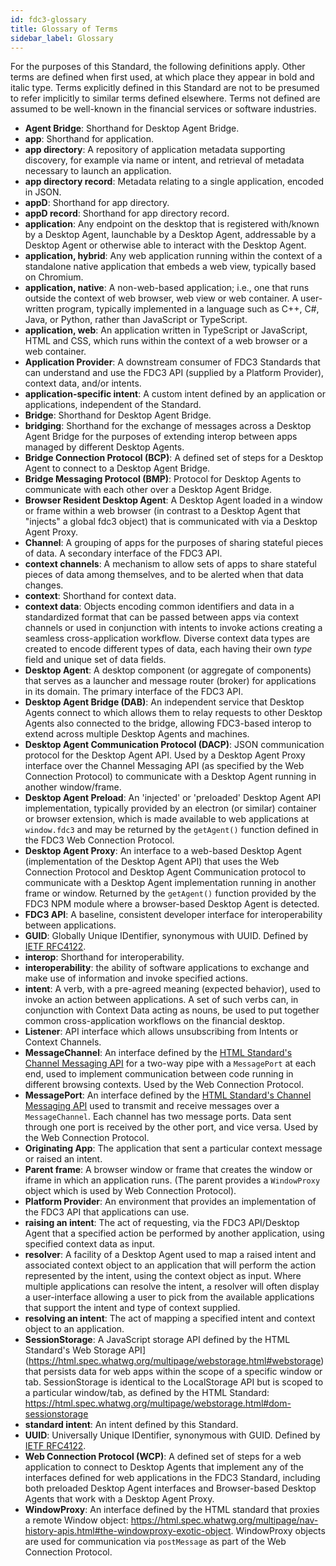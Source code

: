 ```yaml
---
id: fdc3-glossary
title: Glossary of Terms
sidebar_label: Glossary
---
```


For the purposes of this Standard, the following definitions apply. Other terms are defined when first used, at which place they appear in bold and italic type. Terms explicitly defined in this Standard are not to be presumed to refer implicitly to similar terms defined elsewhere. Terms not defined are assumed to be well-known in the financial services or software industries.

- **Agent Bridge**: Shorthand for Desktop Agent Bridge.
- **app**: Shorthand for application.
- **app directory**: A repository of application metadata supporting discovery, for example via name or intent, and retrieval of metadata necessary to launch an application.
- **app directory record**: Metadata relating to a single application, encoded in JSON.
- **appD**: Shorthand for app directory.
- **appD record**: Shorthand for app directory record.
- **application**: Any endpoint on the desktop that is registered with/known by a Desktop Agent, launchable by a Desktop Agent, addressable by a Desktop Agent or otherwise able to interact with the Desktop Agent.
- **application, hybrid**: Any web application running within the context of a standalone native application that embeds a web view, typically based on Chromium.
- **application, native**: A non-web-based application; i.e., one that runs outside the context of web browser, web view or web container. A user-written program, typically implemented in a language such as C++, C#, Java, or Python, rather than JavaScript or TypeScript.
- **application, web**: An application written in TypeScript or JavaScript, HTML and CSS, which runs within the context of a web browser or a web container.
- **Application Provider**: A downstream consumer of FDC3 Standards that can understand and use the FDC3 API (supplied by a Platform Provider), context data, and/or intents.
- **application-specific intent**: A custom intent defined by an application or applications, independent of the Standard.
- **Bridge**: Shorthand for Desktop Agent Bridge.
- **bridging**: Shorthand for the exchange of messages across a Desktop Agent Bridge for the purposes of extending interop between apps managed by different Desktop Agents.
- **Bridge Connection Protocol (BCP)**: A defined set of steps for a Desktop Agent to connect to a Desktop Agent Bridge.
- **Bridge Messaging Protocol (BMP)**: Protocol for Desktop Agents to communicate with each other over a Desktop Agent Bridge.
- **Browser Resident Desktop Agent**: A Desktop Agent loaded in a window or frame within a web browser (in contrast to a Desktop Agent that "injects" a global fdc3 object) that is communicated with via a Desktop Agent Proxy.
- **Channel**: A grouping of apps for the purposes of sharing stateful pieces of data. A secondary interface of the FDC3 API.
- **context channels**: A mechanism to allow sets of apps to share stateful pieces of data among themselves, and to be alerted when that data changes.
- **context**: Shorthand for context data.
- **context data**: Objects encoding common identifiers and data in a standardized format that can be passed between apps via context channels or used in conjunction with intents to invoke actions creating a seamless cross-application workflow. Diverse context data types are created to encode different types of data, each having their own _type_ field and unique set of data fields.
- **Desktop Agent**: A desktop component (or aggregate of components) that serves as a launcher and message router (broker) for applications in its domain. The primary interface of the FDC3 API.
- **Desktop Agent Bridge (DAB)**: An independent service that Desktop Agents connect to which allows them to relay requests to other Desktop Agents also connected to the bridge, allowing FDC3-based interop to extend across multiple Desktop Agents and machines.
- **Desktop Agent Communication Protocol (DACP)**: JSON communication protocol for the Desktop Agent API. Used by a Desktop Agent Proxy interface over the Channel Messaging API (as specified by the Web Connection Protocol) to communicate with a Desktop Agent running in another window/frame.
- **Desktop Agent Preload**: An 'injected' or 'preloaded' Desktop Agent API implementation, typically provided by an electron (or similar) container or browser extension, which is made available to web applications at `window.fdc3` and may be returned by the `getAgent()` function defined in the FDC3 Web Connection Protocol.
- **Desktop Agent Proxy**: An interface to a web-based Desktop Agent (implementation of the Desktop Agent API) that uses the Web Connection Protocol and Desktop Agent Communication protocol to communicate with a Desktop Agent implementation running in another frame or window. Returned by the `getAgent()` function provided by the FDC3 NPM module where a browser-based Desktop Agent is detected.
- **FDC3 API**: A baseline, consistent developer interface for interoperability between applications.
- **GUID**: Globally Unique IDentifier, synonymous with UUID. Defined by [IETF RFC4122](references).
- **interop**: Shorthand for interoperability.
- **interoperability**: the ability of software applications to exchange and make use of information and invoke specified actions.
- **intent**: A verb, with a pre-agreed meaning (expected behavior), used to invoke an action between applications. A set of such verbs can, in conjunction with Context Data acting as nouns, be used to put together common cross-application workflows on the financial desktop.
- **Listener**: API interface which allows unsubscribing from Intents or Context Channels.
- **MessageChannel**: An interface defined by the [HTML Standard's Channel Messaging API](https://html.spec.whatwg.org/multipage/web-messaging.html#channel-messaging) for a two-way pipe with a `MessagePort` at each end, used to implement communication between code running in different browsing contexts. Used by the Web Connection Protocol.
- **MessagePort**: An interface defined by the [HTML Standard's Channel Messaging API](https://html.spec.whatwg.org/multipage/web-messaging.html#channel-messaging) used to transmit and receive messages over a `MessageChannel`. Each channel has two message ports. Data sent through one port is received by the other port, and vice versa. Used by the Web Connection Protocol.
- **Originating App**: The application that sent a particular context message or raised an intent.
- **Parent frame**: A browser window or frame that creates the window or iframe in which an application runs. (The parent provides a `WindowProxy` object which is used by Web Connection Protocol).
- **Platform Provider**: An environment that provides an implementation of the FDC3 API that applications can use.
- **raising an intent**: The act of requesting, via the FDC3 API/Desktop Agent that a specified action be performed by another application, using specified context data as input.
- **resolver**: A facility of a Desktop Agent used to map a raised intent and associated context object to an application that will perform the action represented by the intent, using the context object as input. Where multiple applications can resolve the intent, a resolver will often display a user-interface allowing a user to pick from the available applications that support the intent and type of context supplied.
- **resolving an intent**: The act of mapping a specified intent and context object to an application.
- **SessionStorage**: A JavaScript storage API defined by the HTML Standard's Web Storage API](https://html.spec.whatwg.org/multipage/webstorage.html#webstorage) that persists data for web apps within the scope of a specific window or tab. SessionStorage is identical to the LocalStorage API but is scoped to a particular window/tab, as defined by the HTML Standard: <https://html.spec.whatwg.org/multipage/webstorage.html#dom-sessionstorage>
- **standard intent**: An intent defined by this Standard.
- **UUID**: Universally Unique IDentifier, synonymous with GUID. Defined by [IETF RFC4122](references).
- **Web Connection Protocol (WCP)**: A defined set of steps for a web application to connect to Desktop Agents that implement any of the interfaces defined for web applications in the FDC3 Standard, including both preloaded Desktop Agent interfaces and Browser-based Desktop Agents that work with a Desktop Agent Proxy.
- **WindowProxy**: An interface defined by the HTML standard that proxies a remote Window object: <https://html.spec.whatwg.org/multipage/nav-history-apis.html#the-windowproxy-exotic-object>. WindowProxy objects are used for communication via `postMessage` as part of the Web Connection Protocol.
